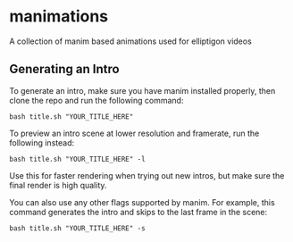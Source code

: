 # manimations
A collection of manim based animations used for elliptigon videos

## Generating an Intro

To generate an intro, make sure you have manim installed properly, then clone the repo and run the following command:

```
bash title.sh "YOUR_TITLE_HERE"
```

To preview an intro scene at lower resolution and framerate, run the following instead:

```
bash title.sh "YOUR_TITLE_HERE" -l
```

Use this for faster rendering when trying out new intros, but make sure the final render is high quality.

You can also use any other flags supported by manim. For example, this command generates the intro and skips to the last frame in the scene:

```
bash title.sh "YOUR_TITLE_HERE" -s
```

